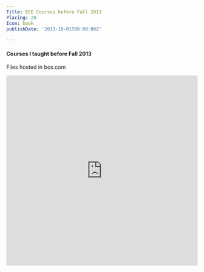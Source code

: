 ```yaml
---
Title: EEE Courses before Fall 2013
Placing: 20
Icon: book
publishDate: '2013-10-01T00:00:00Z'

---
```


#### Courses I taught before Fall 2013
Files hosted in box.com
  <iframe src="https://app.box.com/embed/s/rcwxgok7h85f9tgo4d63hjnl5cunnvd1?sortColumn=date&view=list" width="100%" height="500" frameborder="0" allowfullscreen webkitallowfullscreen msallowfullscreen></iframe> 
 